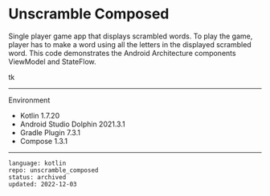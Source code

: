 # Unscramble Composed

Single player game app that displays scrambled words. To play the game, player has to make a
word using all the letters in the displayed scrambled word.
This code demonstrates the Android Architecture components ViewModel and StateFlow.

tk

----

Environment

- Kotlin 1.7.20
- Android Studio Dolphin 2021.3.1
- Gradle Plugin 7.3.1
- Compose 1.3.1

----

```
language: kotlin
repo: unscramble_composed
status: archived
updated: 2022-12-03
```